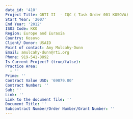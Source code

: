 ```yaml
---
data_id: '410'
Project Title: GBTI II  - IQC ( Task Order 001 KOSOVA)
Start Year: '2007'
End Year: '2012'
ISO3 Code: KKO
Region: Europe and Eurasia
Country: Kosovo
Client/ Donor: USAID
Point of contact: Amy Mulcahy-Dunn
Email: amulcahy-dunn@rti.org
Phone: 919-541-8892
Is Current Project? (true/false): 
Practice Area:
  - ''
Prime: ''
Contract Value USD: '69079.00'
Contract Number: ''
Sub: ''
Link: ''
Link to the document file: ''
Document Title: ''
Subcontract Number/Order Number/Grant Number: ''
---
```


